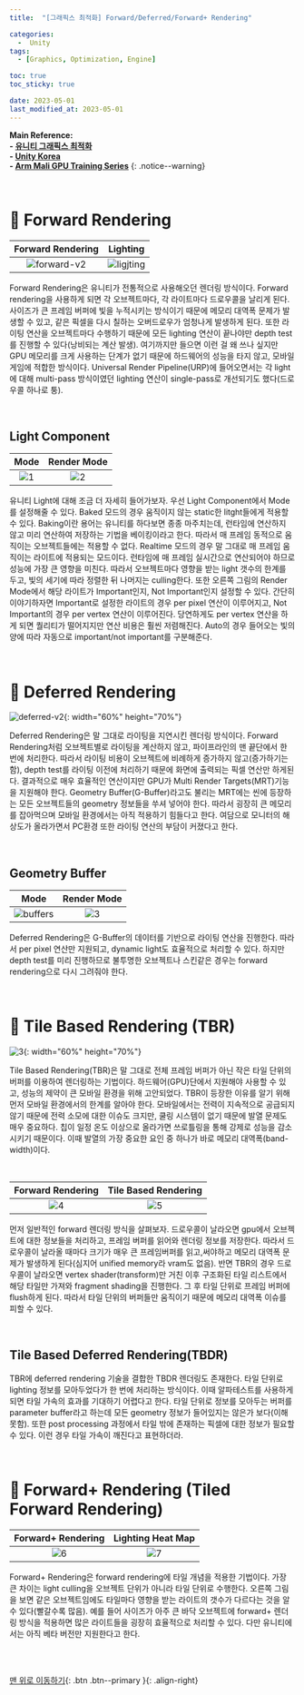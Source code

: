 ```yaml
---
title:  "[그래픽스 최적화] Forward/Deferred/Forward+ Rendering" 

categories:
  -  Unity
tags:
  - [Graphics, Optimization, Engine]

toc: true
toc_sticky: true

date: 2023-05-01
last_modified_at: 2023-05-01
---
```



**Main Reference: <br>- [유니티 그래픽스 최적화](https://product.kyobobook.co.kr/detail/S000001888125)<br>- [Unity Korea](https://www.youtube.com/watch?v=anz5bHVbeEY)<br>- [Arm Mali GPU Training Series](https://www.youtube.com/watch?v=n9SOfC4Haj4)**
{: .notice--warning}

<br>

# 🐳 Forward Rendering

| Forward Rendering | Lighting |
|:-:|:-:|
|![forward-v2](https://user-images.githubusercontent.com/96368476/235354147-ca16a15d-aef3-44a6-931c-888708b5ca1b.png)|![ligjting](https://user-images.githubusercontent.com/96368476/235354488-6a72388a-bf71-4c11-ba20-5875788902f9.gif)|  

Forward Rendering은 유니티가 전통적으로 사용해오던 렌더링 방식이다. Forward rendering을 사용하게 되면 각 오브젝트마다, 각 라이트마다 드로우콜을 날리게 된다. 사이즈가 큰 프레임 버퍼에 빛을 누적시키는 방식이기 때문에 메모리 대역폭 문제가 발생할 수 있고, 같은 픽셀을 다시 칠하는 오버드로우가 엄청나게 발생하게 된다. 또한 라이팅 연산을 오브젝트마다 수행하기 때문에 모든 lighting 연산이 끝나야만  depth test를 진행할 수 있다(낭비되는 계산 발생). 여기까지만 들으면 이런 걸 왜 쓰나 싶지만 GPU 메모리를 크게 사용하는 단계가 없기 때문에 하드웨어의 성능을 타지 않고, 모바일 게임에 적합한 방식이다. Universal Render Pipeline(URP)에 들어오면서는 각 light에 대해 multi-pass 방식이였던 lighting 연산이 single-pass로 개선되기도 했다(드로우콜 하나로 퉁).

<br>

## Light Component

| Mode | Render Mode |
|:-:|:-:|
|![1](https://user-images.githubusercontent.com/96368476/235356592-a6105fb6-9374-42b6-82ea-22e8ea5e03d6.png)|![2](https://user-images.githubusercontent.com/96368476/235356593-490795a9-7e25-4b9d-87f4-195c5fbbca95.png)|  

유니티 Light에 대해 조금 더 자세히 들어가보자. 우선 Light Component에서 Mode를 설정해줄 수 있다. Baked 모드의 경우 움직이지 않는 static한 litght들에게 적용할 수 있다. Baking이란 용어는 유니티를 하다보면 종종 마주치는데, 런타임에 연산하지 않고 미리 연산하여 저장하는 기법을 베이킹이라고 한다. 따라서 매 프레임 동적으로 움직이는 오브젝트들에는 적용할 수 없다. Realtime 모드의 경우 말 그대로 매 프레임 움직이는 라이트에 적용되는 모드이다. 런타임에 매 프레임 실시간으로 연산되어야 하므로 성능에 가장 큰 영향을 미친다. 따라서 오브젝트마다 영향을 받는 light 갯수의 한계를 두고, 빛의 세기에 따라 정렬한 뒤 나머지는 culling한다. 또한 오른쪽 그림의 Render Mode에서 해당 라이트가 Important인지, Not Important인지 설정할 수 있다. 간단히 이야기하자면 Important로 설정한 라이트의 경우 per pixel 연산이 이루어지고, Not Important의 경우 per vertex 연산이 이루어진다. 당연하게도 per vertex 연산을 하게 되면 퀄리티가 떨어지지만 연산 비용은 훨씬 저렴해진다. Auto의 경우 들어오는 빛의 양에 따라 자동으로 important/not important를 구분해준다.



<br>



# 🐳 Deferred Rendering

![deferred-v2](https://user-images.githubusercontent.com/96368476/235361924-dd72ad46-1a94-4bf2-ac72-a18afe7a3239.png){: width="60%" height="70%"}

Deferred Rendering은 말 그대로 라이팅을 지연시킨 렌더링 방식이다. Forward Rendering처럼 오브젝트별로 라이팅을 계산하지 않고, 파이프라인의 맨 끝단에서 한 번에 처리한다. 따라서 라이팅 비용이 오브젝트에 비례하게 증가하지 않고(증가하기는 함), depth test를 라이팅 이전에 처리하기 때문에 화면에 출력되는 픽셀 연산만 하게된다. 결과적으로 매우 효율적인 연산이지만 GPU가 Multi Render Targets(MRT)기능을 지원해야 한다. Geometry Buffer(G-Buffer)라고도 불리는 MRT에는 씬에 등장하는 모든 오브젝트들의 geometry 정보들을 쑤셔 넣어야 한다. 따라서 굉장히 큰 메모리를 잡아먹으며 모바일 환경에서는 아직 적용하기 힘들다고 한다. 여담으로 모니터의 해상도가 올라가면서 PC환경 또한 라이팅 연산의 부담이 커졌다고 한다.

<br>

## Geometry Buffer

| Mode | Render Mode |
|:-:|:-:|
|![buffers](https://user-images.githubusercontent.com/96368476/235361926-4bae2b73-089b-4d95-b896-2b981b848cb8.png)|![3](https://user-images.githubusercontent.com/96368476/235363585-423bbf31-031e-4ee3-afe3-a851a484da6b.png)|  

Deferred Rendering은 G-Buffer의 데이터를 기반으로 라이팅 연산을 진행한다. 따라서 per pixel 연산만 지원되고, dynamic light도 효율적으로 처리할 수 있다. 하지만 depth test를 미리 진행하므로 불투명한 오브젝트나 스킨같은 경우는 forward rendering으로 다시 그려줘야 한다.



<br>



# 🐳 Tile Based Rendering (TBR)

![3](https://user-images.githubusercontent.com/96368476/235467354-722d2ce2-0e71-4b10-93cb-d8f95c604956.jpeg){: width="60%" height="70%"}

Tile Based Rendering(TBR)은 말 그대로 전체 프레임 버퍼가 아닌 작은 타일 단위의 버퍼를 이용하여 렌더링하는 기법이다. 하드웨어(GPU)단에서 지원해야 사용할 수 있고, 성능의 제약이 큰 모바일 환경을 위해 고안되었다. TBR이 등장한 이유를 알기 위해 먼저 모바일 환경에서의 한계를 알아야 한다. 모바일에서는 전력이 지속적으로 공급되지 않기 때문에 전력 소모에 대한 이슈도 크지만, 쿨링 시스템이 없기 때문에 발열 문제도 매우 중요하다. 칩이 일정 온도 이상으로 올라가면 쓰로틀링을 통해 강제로 성능을 감소시키기 때문이다. 이때 발열의 가장 중요한 요인 중 하나가 바로 메모리 대역폭(band-width)이다.


<br>

| Forward Rendering | Tile Based Rendering |
|:-:|:-:|
|![4](https://user-images.githubusercontent.com/96368476/235467347-e691a9a7-8e0f-4975-96c4-8914001aad1a.jpeg)|![5](https://user-images.githubusercontent.com/96368476/235467352-3ba9e23b-2018-490b-b19a-c81aa4040169.jpeg)| 

먼저 일반적인 forward 렌더링 방식을 살펴보자. 드로우콜이 날라오면 gpu에서 오브젝트에 대한 정보들을 처리하고, 프레임 버퍼를 읽어와 렌더링 정보를 저장한다. 따라서 드로우콜이 날라올 때마다 크기가 매우 큰 프레임버퍼를 읽고,써야하고 메모리 대역폭 문제가 발생하게 된다(심지어 unified memory라 vram도 없음). 반면 TBR의 경우 드로우콜이 날라오면 vertex shader(transform)만 거친 이후 구조화된 타일 리스트에서 해당 타일만 가져와 fragment shading을 진행한다. 그 후 타일 단위로 프레임 버퍼에 flush하게 된다. 따라서 타일 단위의 버퍼들만 움직이기 때문에 메모리 대역폭 이슈를 피할 수 있다.


<br>


## Tile Based Deferred Rendering(TBDR)

TBR에 deferred rendering 기술을 결합한 TBDR 렌더링도 존재한다. 타일 단위로 lighting 정보를 모아두었다가 한 번에 처리하는 방식이다. 이때 알파테스트를 사용하게 되면 타일 가속의 효과를 기대하기 어렵다고 한다. 타일 단위로 정보를 모아두는 버퍼를 parameter buffer라고 하는데 모든 geometry 정보가 들어있지는 않은가 보다(이해 못함). 또한 post processing 과정에서 타일 밖에 존재하는 픽셀에 대한 정보가 필요할 수 있다. 이런 경우 타일 가속이 깨진다고 표현하더라.


<br>



# 🐳 Forward+ Rendering (Tiled Forward Rendering)

| Forward+ Rendering | Lighting Heat Map |
|:-:|:-:|
|![6](https://user-images.githubusercontent.com/96368476/235480036-39d21555-7b3f-4376-9f70-05855074bba8.png)|![7](https://user-images.githubusercontent.com/96368476/235480058-c9e30c57-8e34-4358-993e-5fa492d6a914.png)| 

Forward+ Rendering은 forward rendering에 타일 개념을 적용한 기법이다. 가장 큰 차이는 light culling을 오브젝트 단위가 아니라 타일 단위로 수행한다. 오른쪽 그림을 보면 같은 오브젝트임에도 타일마다 영향을 받는 라이트의 갯수가 다르다는 것을 알 수 있다(빨갈수록 많음). 예를 들어 사이즈가 아주 큰 바닥 오브젝트에 forward+ 렌더링 방식을 적용하면 많은 라이트들을 굉장히 효율적으로 처리할 수 있다. 다만 유니티에서는 아직 베타 버전만 지원한다고 한다.





<br>
<br>


[맨 위로 이동하기](#){: .btn .btn--primary }{: .align-right}